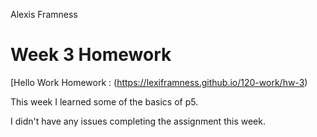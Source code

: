 Alexis Framness

# Week 3 Homework

[Hello Work Homework : (https://lexiframness.github.io/120-work/hw-3)

This week I learned some of the basics of p5.

I didn't have any issues completing the assignment this week.
